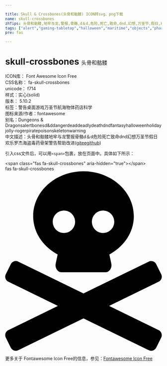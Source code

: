 ```yaml
---

title: Skull & Crossbones(头骨和骷髅) ICON转svg、png下载
name: skull-crossbones
zhTips: 头骨和骷髅,地牢与龙,警报,骨骼,d＆d,危险,死亡,致命,dnd,幻想,万圣节,假日,欢乐罗杰,海盗,毒药,骨架,警告
tags: ["alert","gaming-tabletop","halloween","maritime","objects","pharmacy","science"]
pre: fas

---
```


# skull-crossbones  <small style="font-size: 60%;font-weight: 100">头骨和骷髅</small>


<div class="detail-page">
<p>
<span>
ICON库：
<span class="badge-secondary badge">Font Awesome Icon Free</span> 
</span>
<br/>
<span>
CSS名称：
<span class="badge-secondary badge">fa-skull-crossbones</span> 
</span>
<br/>
<span>
unicode：
<span class="badge-secondary badge">f714</span> 
<copy-btn content='f714' btn-title=""></copy-btn>
<copy-btn :content='String.fromCodePoint(parseInt("f714", 16))' btn-title="复制U"></copy-btn>
</span><br/><span>样式：<span class="badge-light badge">实心(solid)</span></span>
<br/>
<span>
版本：
<span class="badge-secondary badge">5.10.2</span> 
</span><br/><span>标签：<span class="badge-light badge"><router-link to="/tags/alert.html">警告</router-link></span><span class="badge-light badge"><router-link to="/tags/gaming-tabletop.html">桌面游戏</router-link></span><span class="badge-light badge"><router-link to="/tags/halloween.html">万圣节</router-link></span><span class="badge-light badge"><router-link to="/tags/maritime.html">航海</router-link></span><span class="badge-light badge"><router-link to="/tags/objects.html">物体</router-link></span><span class="badge-light badge"><router-link to="/tags/pharmacy.html">药店</router-link></span><span class="badge-light badge"><router-link to="/tags/science.html">科学</router-link></span></span>
<br/>
<span>图标来源/作者：<span class="badge-light badge">fontawesome</span></span> 
<br/>
<span>别名：<span class="badge-light badge">Dungeons & Dragons</span><span class="badge-light badge">alert</span><span class="badge-light badge">bones</span><span class="badge-light badge">d&d</span><span class="badge-light badge">danger</span><span class="badge-light badge">dead</span><span class="badge-light badge">deadly</span><span class="badge-light badge">death</span><span class="badge-light badge">dnd</span><span class="badge-light badge">fantasy</span><span class="badge-light badge">halloween</span><span class="badge-light badge">holiday</span><span class="badge-light badge">jolly-roger</span><span class="badge-light badge">pirate</span><span class="badge-light badge">poison</span><span class="badge-light badge">skeleton</span><span class="badge-light badge">warning</span></span><br/><span class="zh-detail">中文描述：<span class="badge-primary badge">头骨和骷髅</span><span class="badge-primary badge">地牢与龙</span><span class="badge-primary badge">警报</span><span class="badge-primary badge">骨骼</span><span class="badge-primary badge">d＆d</span><span class="badge-primary badge">危险</span><span class="badge-primary badge">死亡</span><span class="badge-primary badge">致命</span><span class="badge-primary badge">dnd</span><span class="badge-primary badge">幻想</span><span class="badge-primary badge">万圣节</span><span class="badge-primary badge">假日</span><span class="badge-primary badge">欢乐罗杰</span><span class="badge-primary badge">海盗</span><span class="badge-primary badge">毒药</span><span class="badge-primary badge">骨架</span><span class="badge-primary badge">警告</span><span class="help-link"><span>帮助改进</span>(<a href="https://gitee.com/liuwave/icon-helper/edit/master/json/fontawesome/solid/skull-crossbones.json" target="_blank" rel="noopener noreferrer">gitee</a><a href="https://github.com/liuwave/icon-helper/edit/master/json/fontawesome/solid/skull-crossbones.json" target="_blank" rel="noopener noreferrer">github</a></span>)</span><br/>
</p>
</div>
<div class="alert alert-dark">
  <i class="fas fa-skull-crossbones fa-xs"></i>
  <i class="fas fa-skull-crossbones fa-sm"></i>
  <i class="fas fa-skull-crossbones fa-lg"></i>
  <i class="fas fa-skull-crossbones fa-2x"></i>
  <i class="fas fa-skull-crossbones fa-3x"></i>
  <i class="fas fa-skull-crossbones fa-5x"></i>
  <i class="fas fa-skull-crossbones fa-7x"></i>
</div>
<div>
  <p>引入css文件后，可以用<code>&lt;span&gt;</code>包裹，放在页面中。具体如下所示：    
  </p>
  <div class="alert alert-primary" style="font-size: 14px">
    &lt;span class="fas fa-skull-crossbones" aria-hidden="true"&gt;&lt;/span&gt;
    <copy-btn content='<span class="fas fa-skull-crossbones" aria-hidden="true"></span>'></copy-btn>
  </div>
  <div class="alert alert-secondary">
    <i class="fas fa-skull-crossbones"
    style="font-size: 24px"
    aria-hidden="true"></i> fas fa-skull-crossbones
    <copy-btn content="fas fa-skull-crossbones" btn-title="复制图标名称"></copy-btn>
  </div>
</div>
<div id="svg" class="svg-wrap">
<svg xmlns="http://www.w3.org/2000/svg" viewBox="0 0 448 512"><path d="M439.15 453.06L297.17 384l141.99-69.06c7.9-3.95 11.11-13.56 7.15-21.46L432 264.85c-3.95-7.9-13.56-11.11-21.47-7.16L224 348.41 37.47 257.69c-7.9-3.95-17.51-.75-21.47 7.16L1.69 293.48c-3.95 7.9-.75 17.51 7.15 21.46L150.83 384 8.85 453.06c-7.9 3.95-11.11 13.56-7.15 21.47l14.31 28.63c3.95 7.9 13.56 11.11 21.47 7.15L224 419.59l186.53 90.72c7.9 3.95 17.51.75 21.47-7.15l14.31-28.63c3.95-7.91.74-17.52-7.16-21.47zM150 237.28l-5.48 25.87c-2.67 12.62 5.42 24.85 16.45 24.85h126.08c11.03 0 19.12-12.23 16.45-24.85l-5.5-25.87c41.78-22.41 70-62.75 70-109.28C368 57.31 303.53 0 224 0S80 57.31 80 128c0 46.53 28.22 86.87 70 109.28zM280 112c17.65 0 32 14.35 32 32s-14.35 32-32 32-32-14.35-32-32 14.35-32 32-32zm-112 0c17.65 0 32 14.35 32 32s-14.35 32-32 32-32-14.35-32-32 14.35-32 32-32z"/></svg>
</div>
<detail full-name='fa-skull-crossbones'></detail>
    
<div><p>更多关于  Fontawesome Icon Free的信息，参见：<a target="_blank" href="https://iconhelper.cn/fontawesome.html">Fontawesome Icon Free</a>
</p></div>
